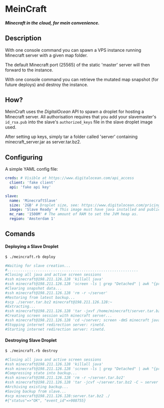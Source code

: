 # MeinCraft 
##### Minecraft in the cloud, for mein convenience.

## Description
With one console command you can spawn a VPS instance running Minecraft server with a given map folder.

The default Minecraft port (25565) of the static 'master' server will then forward to the instance.

With one console command you can retrieve the mutated map snapshot (for future deploys) and destroy the instance.

## How?
MeinCraft uses the *DigitalOcean* API to spawn a droplet for hosting a Minecraft server.
All authorisation requires that you add your slavemaster's `id_rsa.pub` into the slave's `authorized_keys` file in the slave droplet image used.

After setting up keys, simply tar a folder called 'server' containing minecraft_server.jar as server.tar.bz2.

## Configuring
A simple YAML config file:

```yaml
creds: # Visible at https://www.digitalocean.com/api_access
  client: 'fake client'
  api: 'fake api key'

slave:
  name: 'MinecraftSlave'
  size: '2GB' # Droplet size, see: https://www.digitalocean.com/pricing
  image: 'Slave Ready' # This image must have java installed and public keys added.
  mc_ram: '1500M' # The amount of RAM to set the JVM heap as.
  region: 'Amsterdam 1'
```

## Comands

#### Deploying a Slave Droplet
```bash
$ ./meincraft.rb deploy
```
```bash
#Waiting for slave creation...
#............................................................
#Closing all java and active screen sessions
#ssh minecraft@198.211.126.128 'killall java'
#ssh minecraft@198.211.126.128 'screen -ls | grep "Detached" | awk "{print $1}" | xargs -i screen -X -S {} quit'
#Clearing snapshot data...
#ssh minecraft@198.211.126.128 'rm -r ~/server'
#Restoring from latest backup...
#scp ./server.tar.bz2 minecraft@198.211.126.128:~
#Extracting...
#ssh minecraft@198.211.126.128 'tar -jxvf /home/minecraft/server.tar.bz2'
#Creating screen session with minecraft server...
#ssh minecraft@198.211.126.128 'cd ~/server; screen -dmS minecraft java -Xms1500M -Xmx1500M -jar minecraft_server.jar nogui'
#Stopping internet redirection server: rinetd.
#Starting internet redirection server: rinetd.
```

#### Destroying Slave Droplet
```bash
$ ./meincraft.rb destroy
```
```bash
#Closing all java and active screen sessions
#ssh minecraft@198.211.126.128 'killall java'
#ssh minecraft@198.211.126.128 'screen -ls | grep "Detached" | awk "{print $1}" | xargs -i screen -X -S {} quit'
#Compressing state into backup...
#ssh minecraft@198.211.126.128 'rm -r ~/server.tar.bz2'
#ssh minecraft@198.211.126.128 'tar -jcvf ~/server.tar.bz2 -C ~ server'
#Archiving existing backup...
#Saving backup from slave...
#scp minecraft@198.211.126.128:server.tar.bz2 ./
#{"status"=>"OK", "event_id"=>988755}
```
